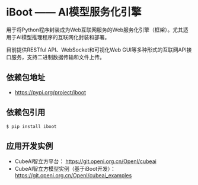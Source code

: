 # iBoot —— AI模型服务化引擎

用于将Python程序封装成为Web互联网服务的Web服务化引擎（框架）。尤其适用于AI模型推理程序的互联网化封装和部署。

目前提供RESTful API、WebSocket和可视化Web GUI等多种形式的互联网API接口服务，支持二进制数据传输和文件上传。

## 依赖包地址 

- https://pypi.org/project/iboot

## 依赖包引用

    $ pip install iboot

## 应用开发实例

- CubeAI智立方平台： https://git.openi.org.cn/OpenI/cubeai   
- CubeAI智立方模型实例（基于iBoot开发）： https://git.openi.org.cn/OpenI/cubeai_examples
